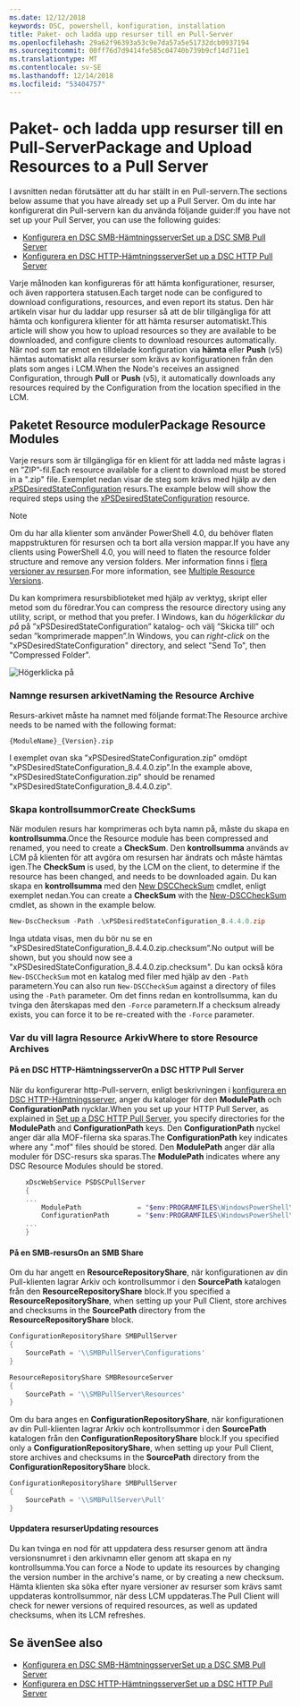```yaml
---
ms.date: 12/12/2018
keywords: DSC, powershell, konfiguration, installation
title: Paket- och ladda upp resurser till en Pull-Server
ms.openlocfilehash: 29a62f96393a53c9e7da57a5e51732dcb0937194
ms.sourcegitcommit: 00ff76d7d9414fe585c04740b739b9cf14d711e1
ms.translationtype: MT
ms.contentlocale: sv-SE
ms.lasthandoff: 12/14/2018
ms.locfileid: "53404757"
---
```

# <a name="package-and-upload-resources-to-a-pull-server"></a><span data-ttu-id="6f041-103">Paket- och ladda upp resurser till en Pull-Server</span><span class="sxs-lookup"><span data-stu-id="6f041-103">Package and Upload Resources to a Pull Server</span></span>

<span data-ttu-id="6f041-104">I avsnitten nedan förutsätter att du har ställt in en Pull-servern.</span><span class="sxs-lookup"><span data-stu-id="6f041-104">The sections below assume that you have already set up a Pull Server.</span></span> <span data-ttu-id="6f041-105">Om du inte har konfigurerat din Pull-servern kan du använda följande guider:</span><span class="sxs-lookup"><span data-stu-id="6f041-105">If you have not set up your Pull Server, you can use the following guides:</span></span>

- [<span data-ttu-id="6f041-106">Konfigurera en DSC SMB-Hämtningsserver</span><span class="sxs-lookup"><span data-stu-id="6f041-106">Set up a DSC SMB Pull Server</span></span>](pullServerSmb.md)
- [<span data-ttu-id="6f041-107">Konfigurera en DSC HTTP-Hämtningsserver</span><span class="sxs-lookup"><span data-stu-id="6f041-107">Set up a DSC HTTP Pull Server</span></span>](pullServer.md)

<span data-ttu-id="6f041-108">Varje målnoden kan konfigureras för att hämta konfigurationer, resurser, och även rapportera statusen.</span><span class="sxs-lookup"><span data-stu-id="6f041-108">Each target node can be configured to download configurations, resources, and even report its status.</span></span> <span data-ttu-id="6f041-109">Den här artikeln visar hur du laddar upp resurser så att de blir tillgängliga för att hämta och konfigurera klienter för att hämta resurser automatiskt.</span><span class="sxs-lookup"><span data-stu-id="6f041-109">This article will show you how to upload resources so they are available to be downloaded, and configure clients to download resources automatically.</span></span> <span data-ttu-id="6f041-110">När nod som tar emot en tilldelade konfiguration via **hämta** eller **Push** (v5) hämtas automatiskt alla resurser som krävs av konfigurationen från den plats som anges i LCM.</span><span class="sxs-lookup"><span data-stu-id="6f041-110">When the Node's receives an assigned Configuration, through **Pull** or **Push** (v5), it automatically downloads any resources required by the Configuration from the location specified in the LCM.</span></span>

## <a name="package-resource-modules"></a><span data-ttu-id="6f041-111">Paketet Resource moduler</span><span class="sxs-lookup"><span data-stu-id="6f041-111">Package Resource Modules</span></span>

<span data-ttu-id="6f041-112">Varje resurs som är tillgängliga för en klient för att ladda ned måste lagras i en ”ZIP”-fil.</span><span class="sxs-lookup"><span data-stu-id="6f041-112">Each resource available for a client to download must be stored in a ".zip" file.</span></span> <span data-ttu-id="6f041-113">Exemplet nedan visar de steg som krävs med hjälp av den [xPSDesiredStateConfiguration](https://www.powershellgallery.com/packages/xPSDesiredStateConfiguration/8.4.0.0) resurs.</span><span class="sxs-lookup"><span data-stu-id="6f041-113">The example below will show the required steps using the [xPSDesiredStateConfiguration](https://www.powershellgallery.com/packages/xPSDesiredStateConfiguration/8.4.0.0) resource.</span></span>

> [!NOTE]
> <span data-ttu-id="6f041-114">Om du har alla klienter som använder PowerShell 4.0, du behöver flaten mappstrukturen för resursen och ta bort alla version mappar.</span><span class="sxs-lookup"><span data-stu-id="6f041-114">If you have any clients using PowerShell 4.0, you will need to flaten the resource folder structure and remove any version folders.</span></span> <span data-ttu-id="6f041-115">Mer information finns i [flera versioner av resursen](../configurations/import-dscresource.md#multiple-resource-versions).</span><span class="sxs-lookup"><span data-stu-id="6f041-115">For more information, see [Multiple Resource Versions](../configurations/import-dscresource.md#multiple-resource-versions).</span></span>

<span data-ttu-id="6f041-116">Du kan komprimera resursbiblioteket med hjälp av verktyg, skript eller metod som du föredrar.</span><span class="sxs-lookup"><span data-stu-id="6f041-116">You can compress the resource directory using any utility, script, or method that you prefer.</span></span> <span data-ttu-id="6f041-117">I Windows, kan du *högerklickar du på* på ”xPSDesiredStateConfiguration” katalog- och välj ”Skicka till” och sedan ”komprimerade mappen”.</span><span class="sxs-lookup"><span data-stu-id="6f041-117">In Windows, you can *right-click* on the "xPSDesiredStateConfiguration" directory, and select "Send To", then "Compressed Folder".</span></span>

![Högerklicka på](../media/right-click.gif)

### <a name="naming-the-resource-archive"></a><span data-ttu-id="6f041-119">Namnge resursen arkivet</span><span class="sxs-lookup"><span data-stu-id="6f041-119">Naming the Resource Archive</span></span>

<span data-ttu-id="6f041-120">Resurs-arkivet måste ha namnet med följande format:</span><span class="sxs-lookup"><span data-stu-id="6f041-120">The Resource archive needs to be named with the following format:</span></span>

```
{ModuleName}_{Version}.zip
```

<span data-ttu-id="6f041-121">I exemplet ovan ska ”xPSDesiredStateConfiguration.zip” omdöpt ”xPSDesiredStateConfiguration_8.4.4.0.zip”.</span><span class="sxs-lookup"><span data-stu-id="6f041-121">In the example above, "xPSDesiredStateConfiguration.zip" should be renamed "xPSDesiredStateConfiguration_8.4.4.0.zip".</span></span>

### <a name="create-checksums"></a><span data-ttu-id="6f041-122">Skapa kontrollsummor</span><span class="sxs-lookup"><span data-stu-id="6f041-122">Create CheckSums</span></span>

<span data-ttu-id="6f041-123">När modulen resurs har komprimeras och byta namn på, måste du skapa en **kontrollsumma**.</span><span class="sxs-lookup"><span data-stu-id="6f041-123">Once the Resource module has been compressed and renamed, you need to create a **CheckSum**.</span></span>  <span data-ttu-id="6f041-124">Den **kontrollsumma** används av LCM på klienten för att avgöra om resursen har ändrats och måste hämtas igen.</span><span class="sxs-lookup"><span data-stu-id="6f041-124">The **CheckSum** is used, by the LCM on the client, to determine if the resource has been changed, and needs to be downloaded again.</span></span> <span data-ttu-id="6f041-125">Du kan skapa en **kontrollsumma** med den [New DSCCheckSum](/powershell/module/PSDesiredStateConfiguration/New-DSCCheckSum) cmdlet, enligt exemplet nedan.</span><span class="sxs-lookup"><span data-stu-id="6f041-125">You can create a **CheckSum** with the [New-DSCCheckSum](/powershell/module/PSDesiredStateConfiguration/New-DSCCheckSum) cmdlet, as shown in the example below.</span></span>

```powershell
New-DscChecksum -Path .\xPSDesiredStateConfiguration_8.4.4.0.zip
```

<span data-ttu-id="6f041-126">Inga utdata visas, men du bör nu se en ”xPSDesiredStateConfiguration_8.4.4.0.zip.checksum”.</span><span class="sxs-lookup"><span data-stu-id="6f041-126">No output will be shown, but you should now see a "xPSDesiredStateConfiguration_8.4.4.0.zip.checksum".</span></span> <span data-ttu-id="6f041-127">Du kan också köra `New-DSCCheckSum` mot en katalog med filer med hjälp av den `-Path` parametern.</span><span class="sxs-lookup"><span data-stu-id="6f041-127">You can also run `New-DSCCheckSum` against a directory of files using the `-Path` parameter.</span></span> <span data-ttu-id="6f041-128">Om det finns redan en kontrollsumma, kan du tvinga den återskapas med den `-Force` parametern.</span><span class="sxs-lookup"><span data-stu-id="6f041-128">If a checksum already exists, you can force it to be re-created with the `-Force` parameter.</span></span>

### <a name="where-to-store-resource-archives"></a><span data-ttu-id="6f041-129">Var du vill lagra Resource Arkiv</span><span class="sxs-lookup"><span data-stu-id="6f041-129">Where to store Resource Archives</span></span>

#### <a name="on-a-dsc-http-pull-server"></a><span data-ttu-id="6f041-130">På en DSC HTTP-Hämtningsserver</span><span class="sxs-lookup"><span data-stu-id="6f041-130">On a DSC HTTP Pull Server</span></span>

<span data-ttu-id="6f041-131">När du konfigurerar http-Pull-servern, enligt beskrivningen i [konfigurera en DSC HTTP-Hämtningsserver](pullServer.md), anger du kataloger för den **ModulePath** och **ConfigurationPath** nycklar.</span><span class="sxs-lookup"><span data-stu-id="6f041-131">When you set up your HTTP Pull Server, as explained in [Set up a DSC HTTP Pull Server](pullServer.md), you specify directories for the **ModulePath** and **ConfigurationPath** keys.</span></span> <span data-ttu-id="6f041-132">Den **ConfigurationPath** nyckel anger där alla MOF-filerna ska sparas.</span><span class="sxs-lookup"><span data-stu-id="6f041-132">The **ConfigurationPath** key indicates where any ".mof" files should be stored.</span></span> <span data-ttu-id="6f041-133">Den **ModulePath** anger där alla moduler för DSC-resurs ska sparas.</span><span class="sxs-lookup"><span data-stu-id="6f041-133">The **ModulePath** indicates where any DSC Resource Modules should be stored.</span></span>

```powershell
    xDscWebService PSDSCPullServer
    {
    ...
        ModulePath              = "$env:PROGRAMFILES\WindowsPowerShell\DscService\Modules"
        ConfigurationPath       = "$env:PROGRAMFILES\WindowsPowerShell\DscService\Configuration"
    ...
    }

```

#### <a name="on-an-smb-share"></a><span data-ttu-id="6f041-134">På en SMB-resurs</span><span class="sxs-lookup"><span data-stu-id="6f041-134">On an SMB Share</span></span>

<span data-ttu-id="6f041-135">Om du har angett en **ResourceRepositoryShare**, när konfigurationen av din Pull-klienten lagrar Arkiv och kontrollsummor i den **SourcePath** katalogen från den **ResourceRepositoryShare** block.</span><span class="sxs-lookup"><span data-stu-id="6f041-135">If you specified a **ResourceRepositoryShare**, when setting up your Pull Client, store archives and checksums in the **SourcePath** directory from the **ResourceRepositoryShare** block.</span></span>

```powershell
ConfigurationRepositoryShare SMBPullServer
{
    SourcePath = '\\SMBPullServer\Configurations'
}

ResourceRepositoryShare SMBResourceServer
{
    SourcePath = '\\SMBPullServer\Resources'
}
```

<span data-ttu-id="6f041-136">Om du bara anges en **ConfigurationRepositoryShare**, när konfigurationen av din Pull-klienten lagrar Arkiv och kontrollsummor i den **SourcePath** katalogen från den  **ConfigurationRepositoryShare** block.</span><span class="sxs-lookup"><span data-stu-id="6f041-136">If you specified only a **ConfigurationRepositoryShare**, when setting up your Pull Client, store archives and checksums in the **SourcePath** directory from the **ConfigurationRepositoryShare** block.</span></span>

```powershell
ConfigurationRepositoryShare SMBPullServer
{
    SourcePath = '\\SMBPullServer\Pull'
}
```

#### <a name="updating-resources"></a><span data-ttu-id="6f041-137">Uppdatera resurser</span><span class="sxs-lookup"><span data-stu-id="6f041-137">Updating resources</span></span>

<span data-ttu-id="6f041-138">Du kan tvinga en nod för att uppdatera dess resurser genom att ändra versionsnumret i den arkivnamn eller genom att skapa en ny kontrollsumma.</span><span class="sxs-lookup"><span data-stu-id="6f041-138">You can force a Node to update its resources by changing the version number in the archive's name, or by creating a new checksum.</span></span> <span data-ttu-id="6f041-139">Hämta klienten ska söka efter nyare versioner av resurser som krävs samt uppdateras kontrollsummor, när dess LCM uppdateras.</span><span class="sxs-lookup"><span data-stu-id="6f041-139">The Pull Client will check for newer versions of required resources, as well as updated checksums, when its LCM refreshes.</span></span>

## <a name="see-also"></a><span data-ttu-id="6f041-140">Se även</span><span class="sxs-lookup"><span data-stu-id="6f041-140">See also</span></span>

- [<span data-ttu-id="6f041-141">Konfigurera en DSC SMB-Hämtningsserver</span><span class="sxs-lookup"><span data-stu-id="6f041-141">Set up a DSC SMB Pull Server</span></span>](pullServerSmb.md)
- [<span data-ttu-id="6f041-142">Konfigurera en DSC HTTP-Hämtningsserver</span><span class="sxs-lookup"><span data-stu-id="6f041-142">Set up a DSC HTTP Pull Server</span></span>](pullServer.md)
